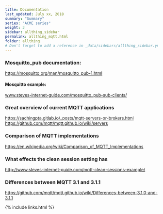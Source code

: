 ```yaml
---
title: Documentation 
last_updated: July xx, 2018
summary: "Summary"
series: "ACME series"
weight: 3
sidebar: allthing_sidebar
permalink: allthing_mqtt.html
folder: allthing
# Don't forget to add a reference in _data/sidebars/allthing_sidebar.yml and/or _data/topnav.yml 
---
```


### Mosquitto_pub documentation:
https://mosquitto.org/man/mosquitto_pub-1.html
#### Mosquitto example:
www.steves-internet-guide.com/mosquitto_pub-sub-clients/

### Great overview of current MQTT applications
https://sachingpta.gitlab.io/_posts/mqtt-servers-or-brokers.html
https://github.com/mqtt/mqtt.github.io/wiki/servers

### Comparison of MQTT implementations 
https://en.wikipedia.org/wiki/Comparison_of_MQTT_Implementations

### What effects the clean session setting has
http://www.steves-internet-guide.com/mqtt-clean-sessions-example/

### Differences between MQTT 3.1 and 3.1.1
https://github.com/mqtt/mqtt.github.io/wiki/Differences-between-3.1.0-and-3.1.1


{% include links.html %}
